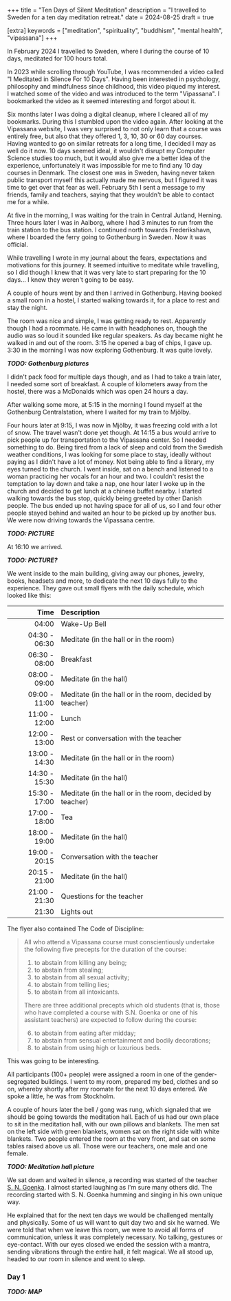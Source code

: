 +++
title = "Ten Days of Silent Meditation"
description = "I travelled to Sweden for a ten day meditation retreat."
date = 2024-08-25
draft = true

[extra]
keywords = ["meditation", "spirituality", "buddhism", "mental health", "vipassana"]
+++

In February 2024 I travelled to Sweden, where I during the course of 10 days, meditated for 100 hours total.

In 2023 while scrolling through YouTube, I was recommended a video called "I Meditated in Silence For 10 Days". Having been interested in psychology, philosophy and mindfulness since childhood, this video piqued my interest. I watched some of the video and was introduced to the term "Vipassana". I bookmarked the video as it seemed interesting and forgot about it.

Six months later I was doing a digital cleanup, where I cleared all of my bookmarks. During this I stumbled upon the video again. After looking at the Vipassana website, I was very surprised to not only learn that a course was entirely free, but also that they offered 1, 3, 10, 30 or 60 day courses. Having wanted to go on similar retreats for a long time, I decided I may as well do it now. 10 days seemed ideal, it wouldn't disrupt my Computer Science studies too much, but it would also give me a better idea of the experience, unfortunately it was impossible for me to find any 10 day courses in Denmark. The closest one was in Sweden, having never taken public transport myself this actually made me nervous, but I figured it was time to get over that fear as well. February 5th I sent a message to my friends, family and teachers, saying that they wouldn't be able to contact me for a while.

At five in the morning, I was waiting for the train in Central Jutland, Herning. Three hours later I was in Aalborg, where I had 3 minutes to run from the train station to the bus station. I continued north towards Frederikshavn, where I boarded the ferry going to Gothenburg in Sweden. Now it was official.

While travelling I wrote in my journal about the fears, expectations and motivations for this journey. It seemed intuitive to meditate while travelling, so I did though I knew that it was very late to start preparing for the 10 days... I knew they weren't going to be easy.

A couple of hours went by and then I arrived in Gothenburg. Having booked a small room in a hostel, I started walking towards it, for a place to rest and stay the night.

The room was nice and simple, I was getting ready to rest. Apparently though I had a roommate. He came in with headphones on, though the audio was so loud it sounded like regular speakers. As day became night he walked in and out of the room. 3:15 he opened a bag of chips, I gave up. 3:30 in the morning I was now exploring Gothenburg. It was quite lovely.

***TODO: Gothenburg pictures***

I didn't pack food for multiple days though, and as I had to take a train later, I needed some sort of breakfast. A couple of kilometers away from the hostel, there was a McDonalds which was open 24 hours a day.

After walking some more, at 5:15 in the morning I found myself at the Gothenburg Centralstation, where I
waited for my train to Mjölby.

Four hours later at 9:15, I was now in Mjölby, it was freezing cold with a lot of snow. The travel wasn't done yet though. At 14:15 a bus would arrive to pick people up for transportation to the Vipassana center. So I needed something to do. Being tired from a lack of sleep and cold from the Swedish weather conditions, I was looking for some place to stay, ideally without paying as I didn't have a lot of money. Not being able to find a library, my eyes turned to the church. I went inside, sat on a bench and listened to a woman practicing her vocals for an hour and two. I couldn't resist the temptation to lay down and take a nap, one hour later I woke up in the church and decided to get lunch at a chinese buffet nearby. I started walking towards the bus stop, quickly being greeted by other Danish people. The bus ended up not having space for all of us, so I and four other people stayed behind and waited an hour to be picked up by another bus. We were now driving towards the Vipassana centre.

***TODO: PICTURE***

At 16:10 we arrived.

***TODO: PICTURE?***

We went inside to the main building, giving away our phones, jewelry, books, headsets and more, to dedicate the next 10 days fully to the experience. They gave out small flyers with the daily schedule, which looked like this:


| Time          | Description                                               |
|--------------:|:----------------------------------------------------------|
|         04:00 | Wake-Up Bell                                              |
| 04:30 - 06:30 | Meditate (in the hall or in the room)                     |
| 06:30 - 08:00 | Breakfast                                                 |
| 08:00 - 09:00 | Meditate (in the hall)                                    |
| 09:00 - 11:00 | Meditate (in the hall or in the room, decided by teacher) |
| 11:00 - 12:00 | Lunch                                                     |
| 12:00 - 13:00 | Rest or conversation with the teacher                     |
| 13:00 - 14:30 | Meditate (in the hall or in the room)                     |
| 14:30 - 15:30 | Meditate (in the hall)                                    |
| 15:30 - 17:00 | Meditate (in the hall or in the room, decided by teacher) |
| 17:00 - 18:00 | Tea                                                       |
| 18:00 - 19:00 | Meditate (in the hall)                                    |
| 19:00 - 20:15 | Conversation with the teacher                             |
| 20:15 - 21:00 | Meditate (in the hall)                                    |
| 21:00 - 21:30 | Questions for the teacher                                 |
|         21:30 | Lights out                                                |

The flyer also contained The Code of Discipline:
> All who attend a Vipassana course must conscientiously undertake the following five precepts for the duration of the course:
>
> 1) to abstain from killing any being;
> 2) to abstain from stealing;
> 3) to abstain from all sexual activity;
> 4) to abstain from telling lies;
> 5) to abstain from all intoxicants.
>
> There are three additional precepts which old students (that is, those who have completed a course with S.N. Goenka or one of his assistant teachers) are expected to follow during the course:
>
> 6) to abstain from eating after midday;
> 7) to abstain from sensual entertainment and bodily decorations;
> 8) to abstain from using high or luxurious beds.

This was going to be interesting.

All participants (100+ people) were assigned a room in one of the gender-segregated buildings. I went to my room, prepared my bed, clothes and so on, whereby shortly after my roomate for the next 10 days entered. We spoke a little, he was from Stockholm.

A couple of hours later the bell / gong was rung, which signaled that we should be going towards the meditation hall. Each of us had our own place to sit in the meditation hall, with our own pillows and blankets. The men sat on the left side with green blankets, women sat on the right side with white blankets. Two people entered the room at the very front, and sat on some tables raised above us all. Those were our teachers, one male and one female.

***TODO: Meditation hall picture***

We sat down and waited in silence, a recording was started of the teacher [S. N. Goenka](https://en.wikipedia.org/wiki/S._N._Goenka). I almost started laughing as I'm sure many others did. The recording started with S. N. Goenka humming and singing in his own unique way.

He explained that for the next ten days we would be challenged mentally and physically. Some of us will want to quit day two and six he warned. We were told that when we leave this room, we were to avoid all forms of communication, unless it was completely necessary. No talking, gestures or eye-contact. With our eyes closed we ended the session with a mantra, sending vibrations through the entire hall, it felt magical. We all stood up, headed to our room in silence and went to sleep.

### Day 1


***TODO: MAP***
